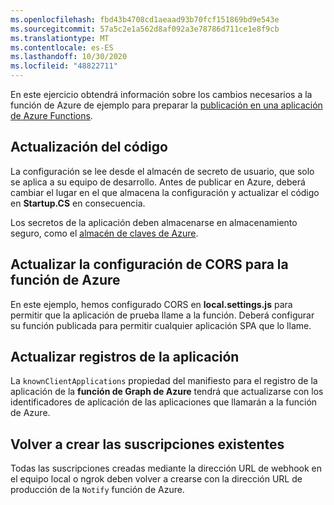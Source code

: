```yaml
---
ms.openlocfilehash: fbd43b4708cd1aeaad93b70fcf151869bd9e543e
ms.sourcegitcommit: 57a5c2e1a562d8af092a3e78786d711ce1e8f9cb
ms.translationtype: MT
ms.contentlocale: es-ES
ms.lasthandoff: 10/30/2020
ms.locfileid: "48822711"
---
```

<!-- markdownlint-disable MD002 MD041 -->

En este ejercicio obtendrá información sobre los cambios necesarios a la función de Azure de ejemplo para preparar la [publicación en una aplicación de Azure Functions](https://docs.microsoft.com/azure/azure-functions/functions-run-local#publish).

## <a name="update-code"></a>Actualización del código

La configuración se lee desde el almacén de secreto de usuario, que solo se aplica a su equipo de desarrollo. Antes de publicar en Azure, deberá cambiar el lugar en el que almacena la configuración y actualizar el código en **Startup.CS** en consecuencia.

Los secretos de la aplicación deben almacenarse en almacenamiento seguro, como el [almacén de claves de Azure](https://docs.microsoft.com/azure/key-vault/general/overview).

## <a name="update-cors-setting-for-azure-function"></a>Actualizar la configuración de CORS para la función de Azure

En este ejemplo, hemos configurado CORS en **local.settings.js** para permitir que la aplicación de prueba llame a la función. Deberá configurar su función publicada para permitir cualquier aplicación SPA que lo llame.

## <a name="update-app-registrations"></a>Actualizar registros de la aplicación

La  `knownClientApplications` propiedad del manifiesto para el registro de la aplicación de la **función de Graph de Azure** tendrá que actualizarse con los identificadores de aplicación de las aplicaciones que llamarán a la función de Azure.

## <a name="recreate-existing-subscriptions"></a>Volver a crear las suscripciones existentes

Todas las suscripciones creadas mediante la dirección URL de webhook en el equipo local o ngrok deben volver a crearse con la dirección URL de producción de la `Notify` función de Azure.

